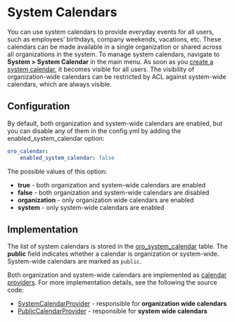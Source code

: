 <a id="bundle-docs-platform-calendar-bundle-system-calendar"></a>

# System Calendars

You can use system calendars to provide everyday events for all users, such as employees’ birthdays, company weekends, vacations, etc. These calendars can be made available in a single organization or shared across all organizations in the system. To manage system calendars, navigate to **System > System Calendar** in the main menu. As soon as you [create a system calendar](../../../user/back-office/system/system-calendars/index.md#user-guide-calendars), it becomes visible for all users. The visibility of organization-wide calendars can be restricted by ACL against system-wide calendars, which are always visible.

## Configuration

By default, both organization and system-wide calendars are enabled, but you can disable any of them in the config.yml by adding the enabled_system_calendar option:

```yaml
oro_calendar:
    enabled_system_calendar: false
```

The possible values of this option:

- **true** - both organization and system-wide calendars are enabled
- **false** - both organization and system-wide calendars are disabled
- **organization** - only organization wide calendars are enabled
- **system** - only system-wide calendars are enabled

## Implementation

The list of system calendars is stored in the <a href="https://github.com/oroinc/OroCalendarBundle/blob/5.0/Entity/SystemCalendar.php" target="_blank">oro_system_calendar</a> table. The **public** field indicates whether a calendar is organization or system-wide. System-wide calendars are marked as `public`.

Both organization and system-wide calendars are implemented as [calendar providers](provider.md#bundle-docs-platform-calendar-bundle-provider). For more implementation details, see the following the source code:

- <a href="https://github.com/oroinc/OroCalendarBundle/blob/5.0/Provider/SystemCalendarProvider.php" target="_blank">SystemCalendarProvider</a> - responsible for **organization wide calendars**
- <a href="https://github.com/oroinc/OroCalendarBundle/blob/5.0/Provider/PublicCalendarProvider.php" target="_blank">PublicCalendarProvider</a> - responsible for **system wide calendars**

<!-- Frontend -->

